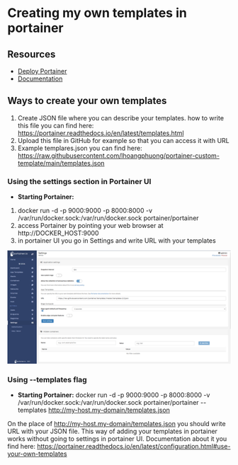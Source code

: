 # Creating my own templates in portainer

## Resources
* [Deploy Portainer](https://portainer.readthedocs.io/en/latest/deployment.html)
* [Documentation](https://portainer.readthedocs.io)

## Ways to create your own templates
1. Create JSON file where you can describe your templates. 
  how to write this file you can find here: https://portainer.readthedocs.io/en/latest/templates.html
2. Upload this file in GitHub for example so that you can access it with URL
3. Example templares.json 
  you can find here: https://raw.githubusercontent.com/lhoangphuong/portainer-custom-template/main/templates.json

### Using the settings section in Portainer UI 
* **Starting Portainer:**
1. docker run -d -p 9000:9000 -p 8000:8000 -v /var/run/docker.sock:/var/run/docker.sock portainer/portainer
2. access Portainer by pointing your web browser at http://DOCKER_HOST:9000
3. in portainer UI you go in Settings and write URL with your templates
<p align="center">
  <img title="portainer" src='https://raw.githubusercontent.com/lhoangphuong/portainer-custom-template/main/image.png' />
</p>

### Using --templates flag 
* **Starting Portainer:**
docker run -d -p 9000:9000 -p 8000:8000 -v /var/run/docker.sock:/var/run/docker.sock portainer/portainer --templates http://my-host.my-domain/templates.json

On the place of  http://my-host.my-domain/templates.json you should write URL with your JSON file. 
This way of adding your templates in portainer works without going to settings in portainer UI.
Documentation about it you find here: https://portainer.readthedocs.io/en/latest/configuration.html#use-your-own-templates 
